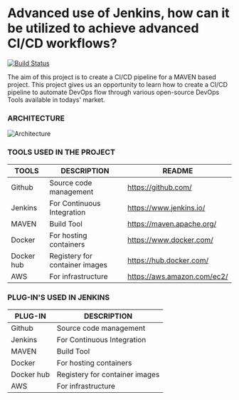# Advanced use of Jenkins, how can it be utilized to achieve advanced CI/CD workflows?
[![Build Status](https://travis-ci.org/joemccann/dillinger.svg?branch=master)](https://travis-ci.org/joemccann/dillinger)

The aim of this project is to create a CI/CD pipeline for a MAVEN based project. This project gives us an opportunity to learn how to create a CI/CD pipeline to automate DevOps flow through various open-source DevOps Tools available in todays' market.
### ARCHITECTURE
![Architecture](images/arch_image.png)

### TOOLS USED IN THE PROJECT

| TOOLS | DESCRIPTION |README |
| ------ | ------ | ------ |
| Github | Source code management| https://github.com/|
| Jenkins| For Continuous Integration|https://www.jenkins.io/|
| MAVEN | Build Tool|https://maven.apache.org/|
| Docker | For hosting containers|https://www.docker.com/|
| Docker hub | Registery for container images|https://hub.docker.com/|
| AWS | For infrastructure| https://aws.amazon.com/ec2/|

### PLUG-IN'S USED IN JENKINS

| PLUG-IN | DESCRIPTION|
| ------ | ------ |
| Github | Source code management| 
| Jenkins| For Continuous Integration|
| MAVEN | Build Tool|
| Docker | For hosting containers|
| Docker hub | Registery for container images|
| AWS | For infrastructure| 

